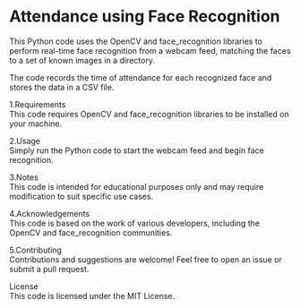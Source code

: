 # Attendance using Face Recognition


This Python code uses the OpenCV and face_recognition libraries to perform real-time face recognition from a webcam feed, matching the faces to a set of known images in a directory.<br />

The code records the time of attendance for each recognized face and stores the data in a CSV file.<br />

1.Requirements<br />
This code requires OpenCV and face_recognition libraries to be installed on your machine.<br />

2.Usage<br />
Simply run the Python code to start the webcam feed and begin face recognition.<br />

3.Notes<br />
This code is intended for educational purposes only and may require modification to suit specific use cases.<br />

4.Acknowledgements<br />
This code is based on the work of various developers, including the OpenCV and face_recognition communities.<br />

5.Contributing<br />
Contributions and suggestions are welcome! Feel free to open an issue or submit a pull request.<br />

License<br />
This code is licensed under the MIT License.<br />

